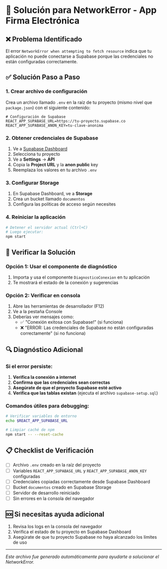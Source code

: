 # 🔧 Solución para NetworkError - App Firma Electrónica

## ❌ Problema Identificado
El error `NetworkError when attempting to fetch resource` indica que tu aplicación no puede conectarse a Supabase porque las credenciales no están configuradas correctamente.

## ✅ Solución Paso a Paso

### 1. Crear archivo de configuración
Crea un archivo llamado `.env` en la raíz de tu proyecto (mismo nivel que `package.json`) con el siguiente contenido:

```env
# Configuración de Supabase
REACT_APP_SUPABASE_URL=https://tu-proyecto.supabase.co
REACT_APP_SUPABASE_ANON_KEY=tu-clave-anonima
```

### 2. Obtener credenciales de Supabase
1. Ve a [Supabase Dashboard](https://supabase.com/dashboard)
2. Selecciona tu proyecto
3. Ve a **Settings** → **API**
4. Copia la **Project URL** y la **anon public** key
5. Reemplaza los valores en tu archivo `.env`

### 3. Configurar Storage
1. En Supabase Dashboard, ve a **Storage**
2. Crea un bucket llamado `documentos`
3. Configura las políticas de acceso según necesites

### 4. Reiniciar la aplicación
```bash
# Detener el servidor actual (Ctrl+C)
# Luego ejecutar:
npm start
```

## 🧪 Verificar la Solución

### Opción 1: Usar el componente de diagnóstico
1. Importa y usa el componente `DiagnosticoConexion` en tu aplicación
2. Te mostrará el estado de la conexión y sugerencias

### Opción 2: Verificar en consola
1. Abre las herramientas de desarrollador (F12)
2. Ve a la pestaña Console
3. Deberías ver mensajes como:
   - ✅ "Conexión exitosa con Supabase!" (si funciona)
   - ❌ "ERROR: Las credenciales de Supabase no están configuradas correctamente" (si no funciona)

## 🔍 Diagnóstico Adicional

### Si el error persiste:
1. **Verifica la conexión a internet**
2. **Confirma que las credenciales sean correctas**
3. **Asegúrate de que el proyecto Supabase esté activo**
4. **Verifica que las tablas existan** (ejecuta el archivo `supabase-setup.sql`)

### Comandos útiles para debugging:
```bash
# Verificar variables de entorno
echo $REACT_APP_SUPABASE_URL

# Limpiar caché de npm
npm start -- --reset-cache
```

## 📋 Checklist de Verificación
- [ ] Archivo `.env` creado en la raíz del proyecto
- [ ] Variables `REACT_APP_SUPABASE_URL` y `REACT_APP_SUPABASE_ANON_KEY` configuradas
- [ ] Credenciales copiadas correctamente desde Supabase Dashboard
- [ ] Bucket `documentos` creado en Supabase Storage
- [ ] Servidor de desarrollo reiniciado
- [ ] Sin errores en la consola del navegador

## 🆘 Si necesitas ayuda adicional
1. Revisa los logs en la consola del navegador
2. Verifica el estado de tu proyecto en Supabase Dashboard
3. Asegúrate de que tu proyecto Supabase no haya alcanzado los límites de uso

---
*Este archivo fue generado automáticamente para ayudarte a solucionar el NetworkError.*
